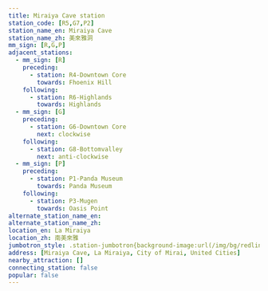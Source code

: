 ```yaml
---
title: Miraiya Cave station
station_code: [R5,G7,P2]
station_name_en: Miraiya Cave
station_name_zh: 美來雅洞
mm_sign: [R,G,P]
adjacent_stations:
  - mm_sign: [R]
    preceding:
      - station: R4-Downtown Core
        towards: Fhoenix Hill
    following:
      - station: R6-Highlands
        towards: Highlands
  - mm_sign: [G]
    preceding:
      - station: G6-Downtown Core
        next: clockwise
    following:
      - station: G8-Bottomvalley
        next: anti-clockwise
  - mm_sign: [P]
    preceding:
      - station: P1-Panda Museum
        towards: Panda Museum
    following:
      - station: P3-Mugen
        towards: Oasis Point
alternate_station_name_en: 
alternate_station_name_zh: 
location_en: La Miraiya
location_zh: 南美來雅
jumbotron_style: .station-jumbotron{background-image:url(/img/bg/redline.png),url(/img/bg/greenline.png),url(/img/bg/pandaexpress.png);background-repeat:no-repeat;background-size:100% 10px;background-position:0 100px,0 130px,0 160px}
address: [Miraiya Cave, La Miraiya, City of Mirai, United Cities]
nearby_attraction: []
connecting_station: false
popular: false
---
```


